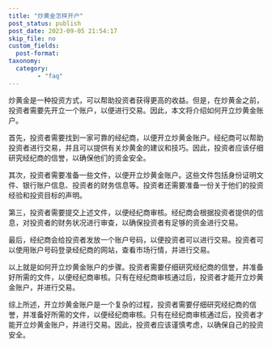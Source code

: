 ```yaml
---
title: "炒黄金怎样开户"
post_status: publish
post_date: 2023-09-05 21:54:17
skip_file: no
custom_fields: 
  post-format: 
taxonomy:
  category:
        - "faq"
---
```


炒黄金是一种投资方式，可以帮助投资者获得更高的收益。但是，在炒黄金之前，投资者需要先开立一个账户，以便进行交易。因此，本文将介绍如何开立炒黄金账户。

首先，投资者需要找到一家可靠的经纪商，以便开立炒黄金账户。经纪商可以帮助投资者进行交易，并且可以提供有关炒黄金的建议和技巧。因此，投资者应该仔细研究经纪商的信誉，以确保他们的资金安全。

其次，投资者需要准备一些文件，以便开立炒黄金账户。这些文件包括身份证明文件、银行账户信息、投资者的财务信息等。投资者还需要准备一份关于他们的投资经验和投资目标的声明。

第三，投资者需要提交上述文件，以便经纪商审核。经纪商会根据投资者提供的信息，对投资者的财务状况进行审查，以确保投资者有足够的资金进行交易。

最后，经纪商会给投资者发放一个账户号码，以便投资者可以进行交易。投资者可以使用账户号码登录经纪商的网站，查看市场行情，并进行交易。

以上就是如何开立炒黄金账户的步骤。投资者需要仔细研究经纪商的信誉，并准备好所需的文件，以便经纪商审核。只有在经纪商审核通过后，投资者才能开立炒黄金账户，并进行交易。

综上所述，开立炒黄金账户是一个复杂的过程，投资者需要仔细研究经纪商的信誉，并准备好所需的文件，以便经纪商审核。只有在经纪商审核通过后，投资者才能开立炒黄金账户，并进行交易。因此，投资者应该谨慎考虑，以确保自己的投资安全。
